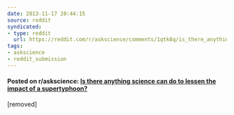 ```yaml
---
date: 2013-11-17 20:44:15
source: reddit
syndicated:
- type: reddit
  url: https://reddit.com/r/askscience/comments/1qtk8q/is_there_anything_science_can_do_to_lessen_the/
tags:
- askscience
- reddit_submission
---
```


#### Posted on r/askscience: [Is there anything science can do to lessen the impact of a supertyphoon?](https://reddit.com/r/askscience/comments/1qtk8q/is_there_anything_science_can_do_to_lessen_the/)

[removed]